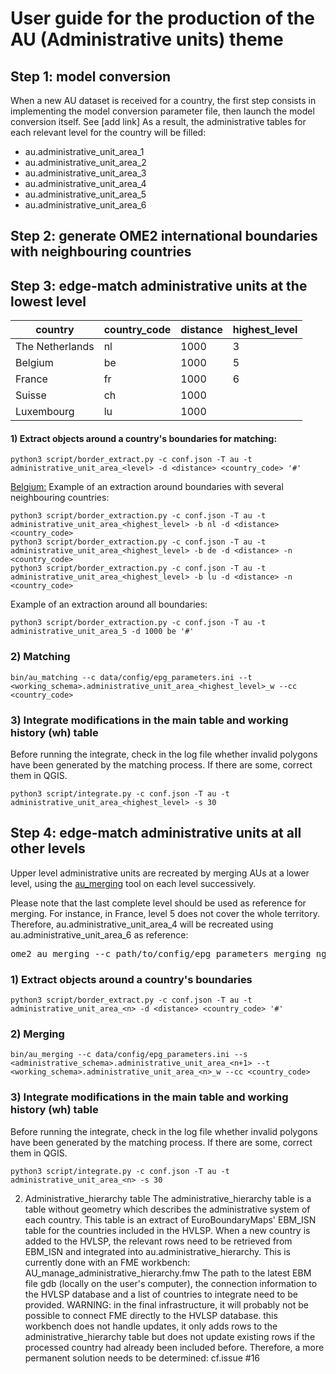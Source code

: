 # User guide for the production of the AU (Administrative units) theme

## Step 1: model conversion
When a new AU dataset is received for a country, the first step consists in implementing the model conversion parameter file, then launch the model conversion itself.
See [add link]
As a result, the administrative tables for each relevant level for the country will be filled:
* au.administrative_unit_area_1
* au.administrative_unit_area_2
* au.administrative_unit_area_3
* au.administrative_unit_area_4
* au.administrative_unit_area_5
* au.administrative_unit_area_6

## Step 2: generate OME2 international boundaries with neighbouring countries


## Step 3: edge-match administrative units at the lowest level

| country                        | country_code | distance | highest_level | 
|--------------------------------|--------------|----------|---------------|
| The Netherlands                | nl           | 1000     | 3             |
| Belgium                        | be           | 1000     | 5             |
| France                         | fr           | 1000     | 6             |
| Suisse                         | ch           | 1000     |               |
| Luxembourg                     | lu           | 1000     |               |


#### 1) Extract objects around a country's boundaries for matching:
```
python3 script/border_extract.py -c conf.json -T au -t administrative_unit_area_<level> -d <distance> <country_code> '#'
```

<u>Belgium:</u>
Example of an extraction around boundaries with several neighbouring countries:
```
python3 script/border_extraction.py -c conf.json -T au -t administrative_unit_area_<highest_level> -b nl -d <distance> <country_code>
python3 script/border_extraction.py -c conf.json -T au -t administrative_unit_area_<highest_level> -b de -d <distance> -n <country_code>
python3 script/border_extraction.py -c conf.json -T au -t administrative_unit_area_<highest_level> -b lu -d <distance> -n <country_code>
```

Example of an extraction around all boundaries:
```
python3 script/border_extraction.py -c conf.json -T au -t administrative_unit_area_5 -d 1000 be '#'
```

### 2) Matching

```
bin/au_matching --c data/config/epg_parameters.ini --t <working_schema>.administrative_unit_area_<highest_level>_w --cc <country_code>
```

### 3) Integrate modifications in the main table and working history (wh) table
Before running the integrate, check in the log file whether invalid polygons have been generated by the matching process. If there are some, correct them in QGIS.

```
python3 script/integrate.py -c conf.json -T au -t administrative_unit_area_<highest_level> -s 30
```

## Step 4: edge-match administrative units at all other levels
Upper level administrative units are recreated by merging AUs at a lower level, using the [au_merging](https://github.com/openmapsforeurope2/au_merging) tool on each level successively. 

Please note that the last complete level should be used as reference for merging. For instance, in France, level 5 does not cover the whole territory. Therefore, au.administrative_unit_area_4 will be recreated using au.administrative_unit_area_6 as reference:
<pre>ome2_au_merging --c path/to/config/epg_parameters_merging_ng.ini --s au_administrative_unit_area_6 --t administrative_unit_area_4_w --cc fr</pre>

### 1) Extract objects around a country's boundaries
```
python3 script/border_extract.py -c conf.json -T au -t administrative_unit_area_<n> -d <distance> <country_code> '#'
```

### 2) Merging
```
bin/au_merging --c data/config/epg_parameters.ini --s <administrative_schema>.administrative_unit_area_<n+1> --t <working_schema>.administrative_unit_area_<n>_w --cc <country_code>
```

### 3)  Integrate modifications in the main table and working history (wh) table
Before running the integrate, check in the log file whether invalid polygons have been generated by the matching process. If there are some, correct them in QGIS.
```
python3 script/integrate.py -c conf.json -T au -t administrative_unit_area_<n> -s 30
```


2. Administrative_hierarchy table
The administrative_hierarchy table is a table without geometry which describes the administrative system of each country. This table is an extract of EuroBoundaryMaps' EBM_ISN table for the countries included in the HVLSP.
When a new country is added to the HVLSP, the relevant rows need to be retrieved from EBM_ISN and integrated into au.administrative_hierarchy.
This is currently done with an FME workbench: AU_manage_administrative_hierarchy.fmw The path to the latest EBM file gdb (locally on the user's computer), the connection information to the HVLSP database and a list of countries to integrate need to be provided.
WARNING:
in the final infrastructure, it will probably not be possible to connect FME directly to the HVLSP database.
this workbench does not handle updates, it only adds rows to the administrative_hierarchy table but does not update existing rows if the processed country had already been included before.
Therefore, a more permanent solution needs to be determined: cf.issue #16
